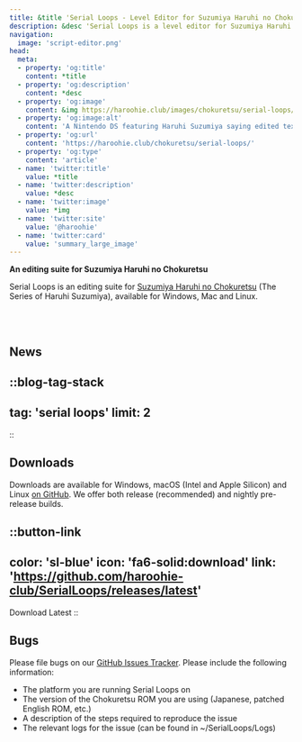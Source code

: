 ```yaml
---
title: &title 'Serial Loops - Level Editor for Suzumiya Haruhi no Chokuretsu'
description: &desc 'Serial Loops is a level editor for Suzumiya Haruhi no Chokuretsu (The Series of Haruhi Suzumiya), available for Windows, Mac and Linux.'
navigation:
  image: 'script-editor.png'
head:
  meta:
  - property: 'og:title'
    content: *title
  - property: 'og:description'
    content: *desc
  - property: 'og:image'
    content: &img https://haroohie.club/images/chokuretsu/serial-loops/script-editor.png
  - property: 'og:image:alt'
    content: 'A Nintendo DS featuring Haruhi Suzumiya saying edited text.'
  - property: 'og:url'
    content: 'https://haroohie.club/chokuretsu/serial-loops/'
  - property: 'og:type'
    content: 'article'
  - name: 'twitter:title'
    value: *title
  - name: 'twitter:description'
    value: *desc
  - name: 'twitter:image'
    value: *img
  - name: 'twitter:site'
    value: '@haroohie'
  - name: 'twitter:card'
    value: 'summary_large_image'
---
```

<b class="sl-header">An editing suite for Suzumiya Haruhi no Chokuretsu</b> 

Serial Loops is an editing suite for [Suzumiya Haruhi no Chokuretsu](/chokuretsu) (The Series of Haruhi Suzumiya), available for Windows, Mac and Linux.

<br />
<br />

## News
::blog-tag-stack
---
tag: 'serial loops'
limit: 2
---
::

## Downloads
Downloads are available for Windows, macOS (Intel and Apple Silicon) and Linux [on GitHub](https://github.com/haroohie-club/SerialLoops/releases). We offer both release (recommended) and nightly pre-release builds.


::button-link
---
color: 'sl-blue'
icon: 'fa6-solid:download'
link: 'https://github.com/haroohie-club/SerialLoops/releases/latest'
---
Download Latest
::


## Bugs
Please file bugs on our [GitHub Issues Tracker](https://github.com/haroohie-club/SerialLoops). Please include the following information:
* The platform you are running Serial Loops on
* The version of the Chokuretsu ROM you are using (Japanese, patched English ROM, etc.)
* A description of the steps required to reproduce the issue
* The relevant logs for the issue (can be found in ~/SerialLoops/Logs)